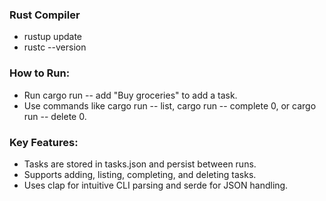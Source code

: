 ### Rust Compiler

- rustup update
- rustc --version

### How to Run:

- Run cargo run -- add "Buy groceries" to add a task.
- Use commands like cargo run -- list, cargo run -- complete 0, or cargo run -- delete 0.

### Key Features:

- Tasks are stored in tasks.json and persist between runs.
- Supports adding, listing, completing, and deleting tasks.
- Uses clap for intuitive CLI parsing and serde for JSON handling.
